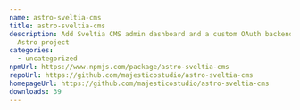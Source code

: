 ```yaml
---
name: astro-sveltia-cms
title: astro-sveltia-cms
description: Add Sveltia CMS admin dashboard and a custom OAuth backend to your
  Astro project
categories:
  - uncategorized
npmUrl: https://www.npmjs.com/package/astro-sveltia-cms
repoUrl: https://github.com/majesticostudio/astro-sveltia-cms
homepageUrl: https://github.com/majesticostudio/astro-sveltia-cms
downloads: 39
---
```

